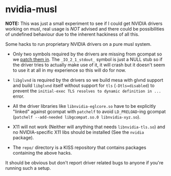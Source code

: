 # nvidia-musl

**NOTE:** This was just a small experiment to see if I could get NVIDIA drivers working on musl, real usage is _NOT_ advised and there could be possibilities of undefined behaviour due to the inherent hackiness of all this.

Some hacks to run proprietary NVIDIA drivers on a pure musl system.

* Only two symbols required by the drivers are missing from gcompat so we [patch them in](https://github.com/git-bruh/nvidia-musl/blob/master/repo/gcompat/patches/nvidia.patch). The `_IO_2_1_stdout_` symbol is just a NULL stub so if the driver tries to actually make use of it, it will crash but it doesn't seem to use it at all in my experience so this will do for now.

* `libglvnd` is required by the drivers so we build mesa with glvnd support and build `libglvnd` itself without support for `tls` (`-Dtls=disabled`) to prevent the `initial-exec TLS resolves to dynamic definition in ...` error.

* All the driver libraries like `libnvidia-eglcore.so` have to be explicitly "linked" against gcompat with `patchelf` to avoid `LD_PRELOAD`-ing gcompat (`patchelf --add-needed libgcompat.so.0 libnvidia-xyz.so`).

* X11 will not work (Neither will anything that needs `libnvidia-tls.so`) and no NVIDIA-specific X11 libs should be installed (See the `nvidia` package).

* The `repo/` directory is a KISS repository that contains packages containing the above hacks.

It should be obvious but don't report driver related bugs to anyone if you're running such a setup.
